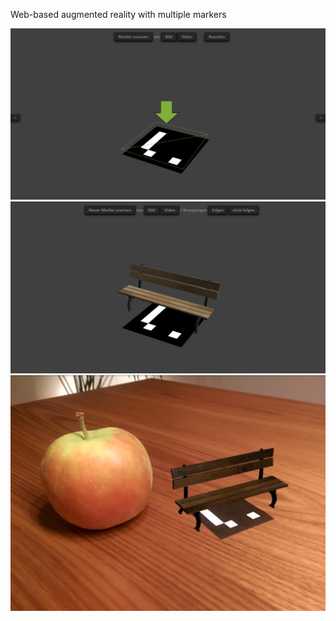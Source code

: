 Web-based augmented reality with multiple markers

<img src="./images/img01.jpg"></img>
<img src="./images/img02.jpg"></img>
<img src="./images/img03.jpg"></img>